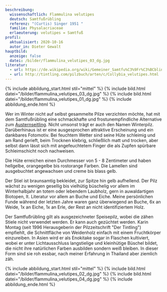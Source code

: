 ```yaml
---
beschreibung:
  wissenschaftlich: Flammulina velutipes
  deutsch: Samtfußrübling
  referenz: "(Curtis) Singer 1951 "
  familie: Physalacriaceae
  erlaeuterung: velutipes = Samtfuß
profil:
  aktualisiert: 2020-10-16
  autor_in: Dieter Gewalt
hauptbild:
  anzeige: false
  datei: /bilder/flammulina_velutipes_03_dg.jpg
literatur:
  - url: https://de.wikipedia.org/wiki/Gemeiner_Samtfu%C3%9Fr%C3%BCbling
  - url: http://tintling.com/pilzbuch/arten/c/Collybia_velutipes.html
---
```

{% include abbildung_start.html stil="mittel" %}
{% include bild.html datei="/bilder/flammulina_velutipes_03_dg.jpg" %}
{% include bild.html datei="/bilder/flammulina_velutipes_01_dg.jpg" %}
{% include abbildung_ende.html %}

Wer im Winter nicht auf selbst gesammelte Pilze verzichten möchte, hat mit dem Samtfußrübling eine schmackhafte und frostunempfindliche Alternative zum [Austernseitling](/pilze/pleurotus-ostreatus-austernseitling). Nicht umsonst trägt er auch den Namen Winterpilz. Darüberhinaus ist er eine ausgesprochen attraktive Erscheinung und ein dankbares Fotomotiv. Bei feuchtem Wetter sind seine Hüte schleimig und am Rand gerieft, beim Trocknen klebrig, schließlich matt und trocken, aber selbst dann lässt sich mit angefeuchtetem Finger die als Zupfen spürbare Schleimschicht noch nachweisen.

Die Hüte erreichen einen Durchmesser von 5 - 8 Zentimeter und haben hellgelbe, orangegelbe bis rostorange Farben. Die Lamellen sind ausgebuchtet angewachsen und  creme bis blass gelb.

Der Stiel ist braunsamtig bekleidet, zur Spitze hin gelb aufhellend. Der Pilz wächst zu wenigen gesellig bis vielhütig büschelig vor allem im Winterhalbjahr an totem oder lebendem Laubholz, gern in auwaldartigen Biotopen, lt. Literatur vor allem an Buche und Eiche. Meine persönlichen Funde während der letzten Jahre waren ganz überwiegend an Buche, 6x an Weide, 1x an Eiche, 1x an Erle, der Rest an nicht identifiziertem Holz.

Der Samtfußrübling gilt als ausgezeichneter Speisepilz, wobei die zähen Stiele nicht verwendet werden. Er kann auch gezüchtet werden. Karin Montag (seit 1996 Herausgeberin der Pilzzeitschrift "Der Tintling") empfiehlt, die Schnittfläche von Weidenholz einfach mit einem Fruchtkörper einzureiben. In Asien wird er als Enokitake sogar in Flaschen kultiviert, wobei er  unter Lichtausschluss langstielige und kleinhütige Büschel bildet, die nicht ihre natürlichen Farben ausbilden sondern weiß bleiben. In dieser Form sind sie roh essbar, nach meiner Erfahrung in Thailand aber ziemlich zäh.

{% include abbildung_start.html stil="mittel" %}
{% include bild.html datei="/bilder/flammulina_velutipes_02_dg.jpg" %}
{% include bild.html datei="/bilder/flammulina_velutipes_04_dg.jpg" %}
{% include abbildung_ende.html %}